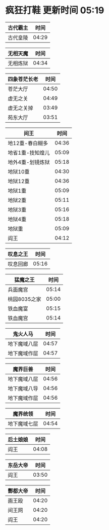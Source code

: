 # 疯狂打鞋 更新时间 05:19

| 古代霸主   | 时间    |
|--------|-------|
| 古代皇陵 | 04:29 |

| 无相天魔   | 时间    |
|--------|-------|
| 无相炼狱 | 04:34 |

| 四象苍茫长老   | 时间    |
|--------|-------|
| 苍茫大厅 | 04:50 |
| 虚无之关 | 04:49 |
| 虚无之关掉 | 03:49 |
| 苑东大厅 | 03:51 |

| 间王   | 时间    |
|--------|-------|
| 地12重-春白糊多 | 04:36 |
| 地省1重-技知煌儿 | 05:09 |
| 地外4重-划镜炼狱 | 05:18 |
| 地狱10重 | 04:30 |
| 地狱12重 | 04:36 |
| 地狱1重 | 05:09 |
| 地狱2重 | 05:11 |
| 地狱3重 | 05:16 |
| 地狱4重 | 05:18 |
| 地狱重 | 05:09 |
| 阎王 | 04:12 |

| 叹息之王   | 时间    |
|--------|-------|
| 叹息回廊 | 05:16 |

| 猛魔之王   | 时间    |
|--------|-------|
| 兵面魔宫 | 05:14 |
| 桃园8035之家 | 05:00 |
| 铁血魔富 | 05:15 |
| 铁血魔宫 | 05:14 |

| 鬼火人马   | 时间    |
|--------|-------|
| 地下魔域八层 | 04:57 |
| 地下魔域作层 | 04:57 |

| 魔界巨兽   | 时间    |
|--------|-------|
| 地下魔域八层 | 04:56 |
| 地下魔域八导 | 04:56 |
| 地下魔域作层 | 04:56 |

| 魔界统领   | 时间    |
|--------|-------|
| 地下魔域七层 | 04:54 |

| 后土娘娘   | 时间    |
|--------|-------|
| 阎王 | 04:08 |

| 东岳大帝   | 时间    |
|--------|-------|
| 阎王 | 03:50 |

| 酆都大帝   | 时间    |
|--------|-------|
| 画王殴 | 04:20 |
| 间王网 | 04:20 |
| 阎王 | 04:20 |